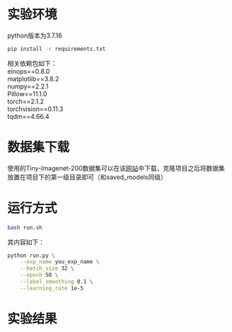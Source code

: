 # 实验环境
python版本为3.7.16  
```bash
pip install -r requirements.txt
```
相关依赖包如下：  
einops==0.8.0  
matplotlib==3.8.2  
numpy==2.2.1  
Pillow==11.1.0  
torch==2.1.2  
torchvision==0.11.3  
tqdm==4.66.4  
# 数据集下载
使用的Tiny-Imagenet-200数据集可以在该[网站](https://www.kaggle.com/datasets/nikhilshingadiya/tinyimagenet200)中下载，克隆项目之后将数据集放置在项目下的第一级目录即可（和saved_models同级）
# 运行方式
```bash
bash run.sh
```
其内容如下：  
```bash
python run.py \
    --exp_name you_exp_name \
    --batch_size 32 \
    --epoch 50 \
    --label_smoothing 0.1 \
    --learning_rate 1e-5
```
# 实验结果









